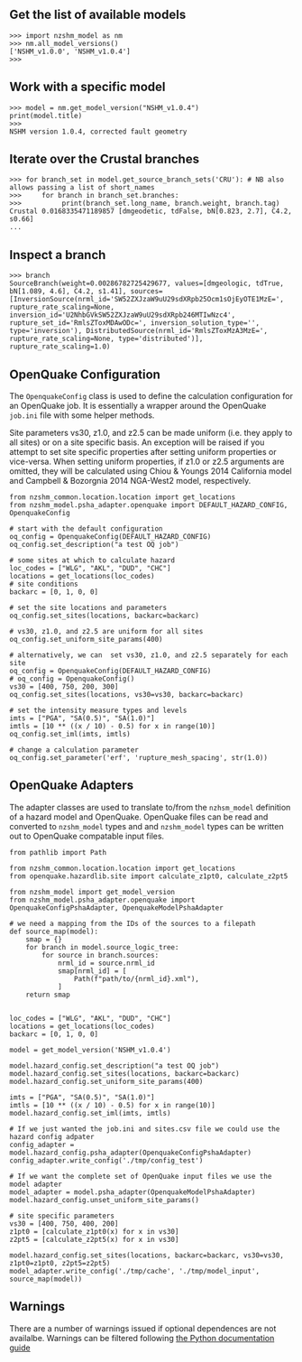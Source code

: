 ## Get the list of available models

```python3
>>> import nzshm_model as nm
>>> nm.all_model_versions()
['NSHM_v1.0.0', 'NSHM_v1.0.4']
>>>
```

## Work with a specific model

```python3
>>> model = nm.get_model_version("NSHM_v1.0.4")
print(model.title)
>>>
NSHM version 1.0.4, corrected fault geometry
```

## Iterate over the Crustal branches

```python3
>>> for branch_set in model.get_source_branch_sets('CRU'): # NB also allows passing a list of short_names
>>>     for branch in branch_set.branches:
>>>          print(branch_set.long_name, branch.weight, branch.tag)
Crustal 0.0168335471189857 [dmgeodetic, tdFalse, bN[0.823, 2.7], C4.2, s0.66]
...
```

## Inspect a branch

```python3
>>> branch
SourceBranch(weight=0.00286782725429677, values=[dmgeologic, tdTrue, bN[1.089, 4.6], C4.2, s1.41], sources=[InversionSource(nrml_id='SW52ZXJzaW9uU29sdXRpb25Ocm1sOjEyOTE1MzE=', rupture_rate_scaling=None, inversion_id='U2NhbGVkSW52ZXJzaW9uU29sdXRpb246MTIwNzc4', rupture_set_id='RmlsZToxMDAwODc=', inversion_solution_type='', type='inversion'), DistributedSource(nrml_id='RmlsZToxMzA3MzE=', rupture_rate_scaling=None, type='distributed')], rupture_rate_scaling=1.0)

```

## OpenQuake Configuration
The `OpenquakeConfig` class is used to define the calculation configuration for an OpenQuake job. It is essentially a wrapper around the OpenQuake `job.ini` file with some helper methods.

Site parameters vs30, z1.0, and z2.5 can be made uniform (i.e. they apply to all sites) or on a site specific basis. An exception will be raised if you attempt to set site specific properties after setting uniform properties or vice-versa. When setting uniform properties, if z1.0 or z2.5 arguments are omitted, they will be calculated using Chiou & Youngs 2014 California model and Campbell & Bozorgnia 2014 NGA-West2 model, respectively.
```python3
from nzshm_common.location.location import get_locations
from nzshm_model.psha_adapter.openquake import DEFAULT_HAZARD_CONFIG, OpenquakeConfig

# start with the default configuration
oq_config = OpenquakeConfig(DEFAULT_HAZARD_CONFIG)
oq_config.set_description("a test OQ job")

# some sites at which to calculate hazard
loc_codes = ["WLG", "AKL", "DUD", "CHC"]
locations = get_locations(loc_codes)
# site conditions
backarc = [0, 1, 0, 0]

# set the site locations and parameters
oq_config.set_sites(locations, backarc=backarc)

# vs30, z1.0, and z2.5 are uniform for all sites
oq_config.set_uniform_site_params(400)

# alternatively, we can  set vs30, z1.0, and z2.5 separately for each site
oq_config = OpenquakeConfig(DEFAULT_HAZARD_CONFIG)
# oq_config = OpenquakeConfig()
vs30 = [400, 750, 200, 300]
oq_config.set_sites(locations, vs30=vs30, backarc=backarc)

# set the intensity measure types and levels
imts = ["PGA", "SA(0.5)", "SA(1.0)"]
imtls = [10 ** ((x / 10) - 0.5) for x in range(10)]
oq_config.set_iml(imts, imtls)

# change a calculation parameter
oq_config.set_parameter('erf', 'rupture_mesh_spacing', str(1.0))
```

## OpenQuake Adapters
The adapter classes are used to translate to/from the `nzhsm_model` definition of a hazard model and OpenQuake. OpenQuake files can be read and converted to `nzshm_model` types and and `nzshm_model` types can be written out to OpenQuake compatable input files.
```python3
from pathlib import Path

from nzshm_common.location.location import get_locations
from openquake.hazardlib.site import calculate_z1pt0, calculate_z2pt5

from nzshm_model import get_model_version
from nzshm_model.psha_adapter.openquake import OpenquakeConfigPshaAdapter, OpenquakeModelPshaAdapter

# we need a mapping from the IDs of the sources to a filepath
def source_map(model):
    smap = {}
    for branch in model.source_logic_tree:
        for source in branch.sources:
            nrml_id = source.nrml_id
            smap[nrml_id] = [
                Path(f"path/to/{nrml_id}.xml"),
            ]
    return smap


loc_codes = ["WLG", "AKL", "DUD", "CHC"]
locations = get_locations(loc_codes)
backarc = [0, 1, 0, 0]

model = get_model_version('NSHM_v1.0.4')

model.hazard_config.set_description("a test OQ job")
model.hazard_config.set_sites(locations, backarc=backarc)
model.hazard_config.set_uniform_site_params(400)

imts = ["PGA", "SA(0.5)", "SA(1.0)"]
imtls = [10 ** ((x / 10) - 0.5) for x in range(10)]
model.hazard_config.set_iml(imts, imtls)

# If we just wanted the job.ini and sites.csv file we could use the hazard config adpater
config_adapter = model.hazard_config.psha_adapter(OpenquakeConfigPshaAdapter)
config_adapter.write_config('./tmp/config_test')

# If we want the complete set of OpenQuake input files we use the model adapter
model_adapter = model.psha_adapter(OpenquakeModelPshaAdapter)
model.hazard_config.unset_uniform_site_params()

# site specific parameters
vs30 = [400, 750, 400, 200]
z1pt0 = [calculate_z1pt0(x) for x in vs30]
z2pt5 = [calculate_z2pt5(x) for x in vs30]

model.hazard_config.set_sites(locations, backarc=backarc, vs30=vs30, z1pt0=z1pt0, z2pt5=z2pt5)
model_adapter.write_config('./tmp/cache', './tmp/model_input', source_map(model))
```

## Warnings
There are a number of warnings issued if optional dependences are not availalbe. Warnings can be filtered following [the Python documentation guide](https://docs.python.org/3/library/warnings.html#the-warnings-filter)